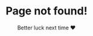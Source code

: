 <div class="container theme-showcase" role="main">

  <!-- Main jumbotron for a primary marketing message or call to action -->
  <div class="jumbotron" style="text-align:center">
    <h1>Page not found!</h1>
    <p>Better luck next time &hearts;</p>
  </div>

</div> <!-- /container -->